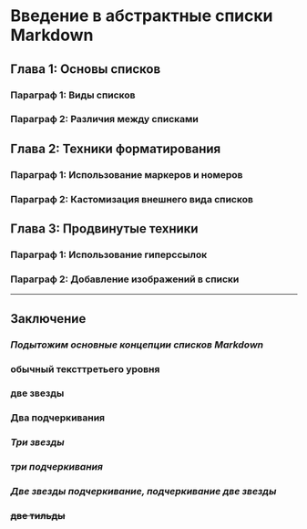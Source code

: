 # Введение в абстрактные списки Markdown

## Глава 1: Основы списков

### Параграф 1: Виды списков

### Параграф 2: Различия между списками

## Глава 2: Техники форматирования

### Параграф 1: Использование маркеров и номеров

### Параграф 2: Кастомизация внешнего вида списков

## Глава 3: Продвинутые техники

### Параграф 1: Использование гиперссылок

### Параграф 2: Добавление изображений в списки

---

## Заключение

### **_Подытожим основные концепции списков Markdown_**

### обычный тексттретьего уровня

### **две звезды**

### **Два подчеркивания**

### **_Три звезды_**

### **_три подчеркивания_**

### **_Две звезды подчеркивание, подчеркивание две звезды_**

### ~~две тильды~~
